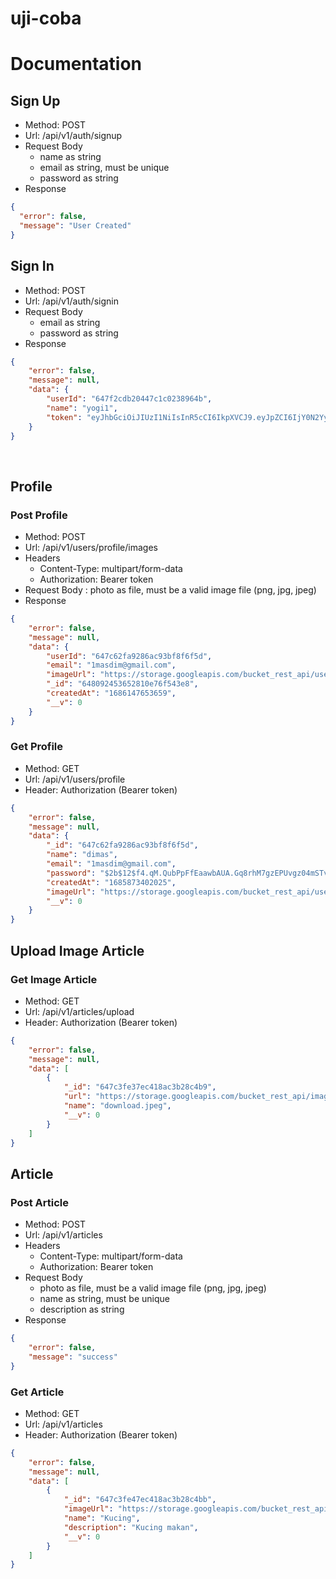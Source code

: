 # uji-coba

# Documentation


## Sign Up

- Method: POST
- Url: /api/v1/auth/signup
- Request Body 
  - name as string
  - email as string, must be unique
  - password as string
- Response

```json
{
  "error": false,
  "message": "User Created"
}
```

## Sign In

- Method: POST
- Url: /api/v1/auth/signin
- Request Body 
  - email as string
  - password as string
- Response

```json
{
    "error": false,
    "message": null,
    "data": {
        "userId": "647f2cdb20447c1c0238964b",
        "name": "yogi1",
        "token": "eyJhbGciOiJIUzI1NiIsInR5cCI6IkpXVCJ9.eyJpZCI6IjY0N2YyY2RiMjA0NDdjMWMwMjM4OTY0YiIsImlhdCI6MTY4NjE0NzM1OX0.LaGPkU5l13M_NKox03sayE-Q56qUhhQOOD71MNgk8Rg"
    }
}
```
<br>

## Profile

### Post Profile
- Method: POST
- Url: /api/v1/users/profile/images
- Headers
  - Content-Type: multipart/form-data
  - Authorization: Bearer token
- Request Body : photo as file, must be a valid image file (png, jpg, jpeg)
- Response 

```json
{
    "error": false,
    "message": null,
    "data": {
        "userId": "647c62fa9286ac93bf8f6f5d",
        "email": "1masdim@gmail.com",
        "imageUrl": "https://storage.googleapis.com/bucket_rest_api/user-img/FHOTzPyWUAYUdl_-1686147653477.jpg",
        "_id": "648092453652810e76f543e8",
        "createdAt": "1686147653659",
        "__v": 0
    }
}
```
### Get Profile

- Method: GET
- Url: /api/v1/users/profile
- Header: Authorization (Bearer token)

```json
{
    "error": false,
    "message": null,
    "data": {
        "_id": "647c62fa9286ac93bf8f6f5d",
        "name": "dimas",
        "email": "1masdim@gmail.com",
        "password": "$2b$12$f4.qM.QubPpFfEaawbAUA.Gq8rhM7gzEPUvgz04mSTv30prjFfy1q",
        "createdAt": "1685873402025",
        "imageUrl": "https://storage.googleapis.com/bucket_rest_api/user-img/FHOTzPyWUAYUdl_-1686147653477.jpg",
        "__v": 0
    }
}
```

## Upload Image Article

### Get Image Article

- Method: GET
- Url: /api/v1/articles/upload
- Header: Authorization (Bearer token)

```json
{
    "error": false,
    "message": null,
    "data": [
        {
            "_id": "647c3fe37ec418ac3b28c4b9",
            "url": "https://storage.googleapis.com/bucket_rest_api/images/download-1685864419539.jpeg",
            "name": "download.jpeg",
            "__v": 0
        }
    ]
}
```

## Article

### Post Article 

- Method: POST
- Url: /api/v1/articles
- Headers
  - Content-Type: multipart/form-data
  - Authorization: Bearer token
- Request Body 
  - photo as file, must be a valid image file (png, jpg, jpeg)
  - name as string, must be unique
  - description as string
- Response 

```json
{
    "error": false,
    "message": "success"
}
```

### Get Article

- Method: GET
- Url: /api/v1/articles
- Header: Authorization (Bearer token)

```json
{
    "error": false,
    "message": null,
    "data": [
        {
            "_id": "647c3fe47ec418ac3b28c4bb",
            "imageUrl": "https://storage.googleapis.com/bucket_rest_api/images/download-1685864419539.jpeg",
            "name": "Kucing",
            "description": "Kucing makan",
            "__v": 0
        }
    ]
}
```
